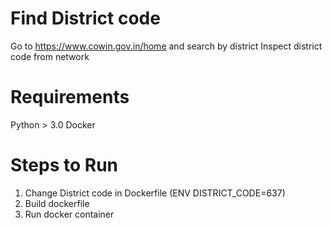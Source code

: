 # Find District code 
Go to https://www.cowin.gov.in/home 
and search by district
Inspect district code from network

# Requirements
Python > 3.0
Docker

# Steps to Run
1. Change District code in Dockerfile (ENV DISTRICT_CODE=637)
2. Build dockerfile
3. Run docker container